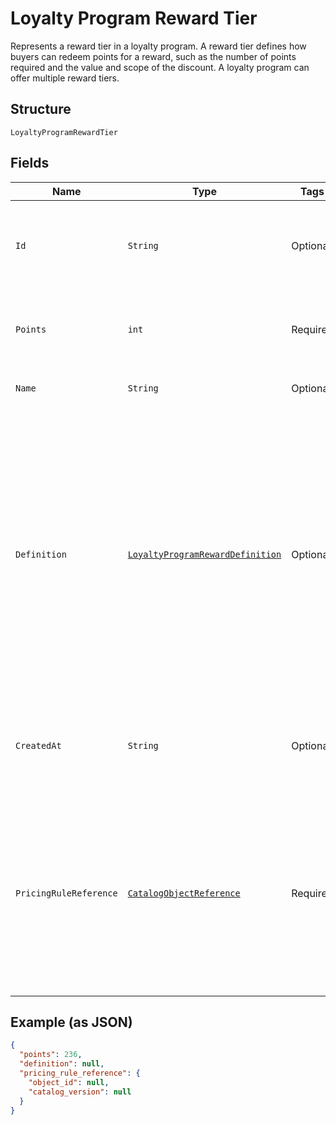 
# Loyalty Program Reward Tier

Represents a reward tier in a loyalty program. A reward tier defines how buyers can redeem points for a reward, such as the number of points required and the value and scope of the discount. A loyalty program can offer multiple reward tiers.

## Structure

`LoyaltyProgramRewardTier`

## Fields

| Name | Type | Tags | Description | Getter |
|  --- | --- | --- | --- | --- |
| `Id` | `String` | Optional | The Square-assigned ID of the reward tier.<br>**Constraints**: *Maximum Length*: `36` | String getId() |
| `Points` | `int` | Required | The points exchanged for the reward tier.<br>**Constraints**: `>= 1` | int getPoints() |
| `Name` | `String` | Optional | The name of the reward tier. | String getName() |
| `Definition` | [`LoyaltyProgramRewardDefinition`](../../doc/models/loyalty-program-reward-definition.md) | Optional | Provides details about the reward tier discount. DEPRECATED at version 2020-12-16. Discount details<br>are now defined using a catalog pricing rule and other catalog objects. For more information, see<br>[Getting discount details for a reward tier](https://developer.squareup.com/docs/loyalty-api/loyalty-rewards#get-discount-details). | LoyaltyProgramRewardDefinition getDefinition() |
| `CreatedAt` | `String` | Optional | The timestamp when the reward tier was created, in RFC 3339 format. | String getCreatedAt() |
| `PricingRuleReference` | [`CatalogObjectReference`](../../doc/models/catalog-object-reference.md) | Required | A reference to a Catalog object at a specific version. In general this is<br>used as an entry point into a graph of catalog objects, where the objects exist<br>at a specific version. | CatalogObjectReference getPricingRuleReference() |

## Example (as JSON)

```json
{
  "points": 236,
  "definition": null,
  "pricing_rule_reference": {
    "object_id": null,
    "catalog_version": null
  }
}
```

